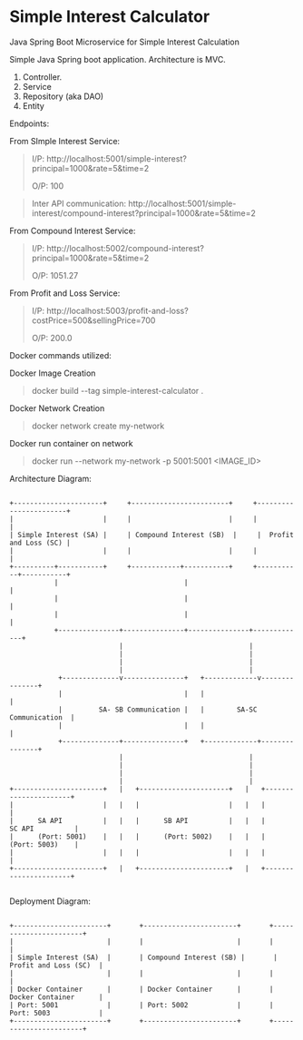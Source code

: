 # Simple Interest Calculator
Java Spring Boot Microservice for Simple Interest Calculation

Simple Java Spring boot application.
Architecture is MVC.
1. Controller.
2. Service
3. Repository (aka DAO)
4. Entity

Endpoints:

From SImple Interest Service:

> I/P: http://localhost:5001/simple-interest?principal=1000&rate=5&time=2
> 
> O/P: 100

> Inter API communication: http://localhost:5001/simple-interest/compound-interest?principal=1000&rate=5&time=2


From Compound Interest Service:

> I/P: http://localhost:5002/compound-interest?principal=1000&rate=5&time=2
>
> O/P: 1051.27

From Profit and Loss Service:

> I/P: http://localhost:5003/profit-and-loss?costPrice=500&sellingPrice=700
> 
> O/P: 200.0

Docker commands utilized:

Docker Image Creation
> docker build --tag simple-interest-calculator .

Docker Network Creation
> docker network create my-network

Docker run container on network
> docker run --network my-network -p 5001:5001 <IMAGE_ID>

Architecture Diagram:

```

+----------------------+     +------------------------+     +-----------------------+
|                      |     |                        |     |                       |
| Simple Interest (SA) |     | Compound Interest (SB)  |     |  Profit and Loss (SC) |
|                      |     |                        |     |                       |
+----------+-----------+     +------------+-----------+     +-----------+-----------+
           |                               |                             |
           |                               |                             |
           |                               |                             |
           +---------------+---------------+---------------+-------------+
                           |                               |
                           |                               |
                           |                               |
                           |                               |
            +--------------v---------------+   +-------------v---------------+
            |                              |   |                             |
            |         SA- SB Communication |   |        SA-SC Communication  |
            |                              |   |                             |
            +--------------+---------------+   +-------------+---------------+
                           |                               |
                           |                               |
                           |                               |
                           |                               |
+----------------------+   |   +----------------------+   |   +----------------------+
|                      |   |   |                      |   |   |                      |
|      SA API          |   |   |      SB API          |   |   |      SC API          |
|      (Port: 5001)    |   |   |      (Port: 5002)    |   |   |      (Port: 5003)    |
|                      |   |   |                      |   |   |                      |
+----------------------+   |   +----------------------+   |   +----------------------+


```



Deployment Diagram:

```

+-----------------------+       +-----------------------+       +-----------------------+
|                       |       |                       |       |                       |
| Simple Interest (SA)  |       | Compound Interest (SB) |       | Profit and Loss (SC)  |
|                       |       |                       |       |                       |
| Docker Container      |       | Docker Container      |       | Docker Container      |
| Port: 5001            |       | Port: 5002            |       | Port: 5003            |
+-----------------------+       +-----------------------+       +-----------------------+


```
